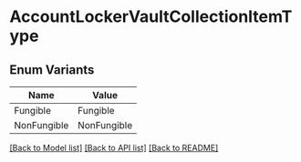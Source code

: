 # AccountLockerVaultCollectionItemType

## Enum Variants

| Name | Value |
|---- | -----|
| Fungible | Fungible |
| NonFungible | NonFungible |


[[Back to Model list]](../README.md#documentation-for-models) [[Back to API list]](../README.md#documentation-for-api-endpoints) [[Back to README]](../README.md)


